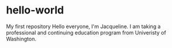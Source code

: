 # hello-world
My first repository
Hello everyone, I'm Jacqueline. I am taking a professional and continuing education program from Univeristy of Washington. 
